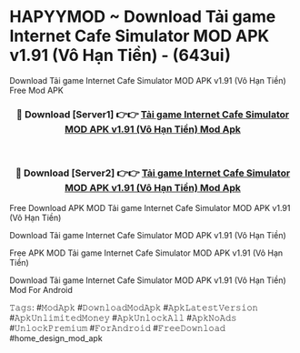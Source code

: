 # HAPYYMOD ~ Download Tải game Internet Cafe Simulator MOD APK v1.91 (Vô Hạn Tiền) - (643ui)
Download Tải game Internet Cafe Simulator MOD APK v1.91 (Vô Hạn Tiền) Free Mod APK

<div align="center">
<h3>🔴 Download [Server1] 👉👉 <a href="https://apk-comot.site?title=Tải_game_Internet_Cafe_Simulator_MOD_APK_v1.91_(Vô_Hạn_Tiền)">Tải game Internet Cafe Simulator MOD APK v1.91 (Vô Hạn Tiền) Mod Apk</a></h3><br>

<h3>🔴 Download [Server2] 👉👉 <a href="https://apk-comot.site?title=Tải_game_Internet_Cafe_Simulator_MOD_APK_v1.91_(Vô_Hạn_Tiền)">Tải game Internet Cafe Simulator MOD APK v1.91 (Vô Hạn Tiền) Mod Apk</a></h3>
</div>


Free Download APK MOD Tải game Internet Cafe Simulator MOD APK v1.91 (Vô Hạn Tiền)

Download Tải game Internet Cafe Simulator MOD APK v1.91 (Vô Hạn Tiền) 

Free APK MOD Tải game Internet Cafe Simulator MOD APK v1.91 (Vô Hạn Tiền) 

Download Tải game Internet Cafe Simulator MOD APK v1.91 (Vô Hạn Tiền) Mod For Android

𝚃𝚊𝚐𝚜: #𝙼𝚘𝚍𝙰𝚙𝚔 #𝙳𝚘𝚠𝚗𝚕𝚘𝚊𝚍𝙼𝚘𝚍𝙰𝚙𝚔 #𝙰𝚙𝚔𝙻𝚊𝚝𝚎𝚜𝚝𝚅𝚎𝚛𝚜𝚒𝚘𝚗 #𝙰𝚙𝚔𝚄𝚗𝚕𝚒𝚖𝚒𝚝𝚎𝚍𝙼𝚘𝚗𝚎𝚢 #𝙰𝚙𝚔𝚄𝚗𝚕𝚘𝚌𝚔𝙰𝚕𝚕 #𝙰𝚙𝚔𝙽𝚘𝙰𝚍𝚜 #𝚄𝚗𝚕𝚘𝚌𝚔𝙿𝚛𝚎𝚖𝚒𝚞𝚖 #𝙵𝚘𝚛𝙰𝚗𝚍𝚛𝚘𝚒𝚍 #𝙵𝚛𝚎𝚎𝙳𝚘𝚠𝚗𝚕𝚘𝚊𝚍 #home_design_mod_apk